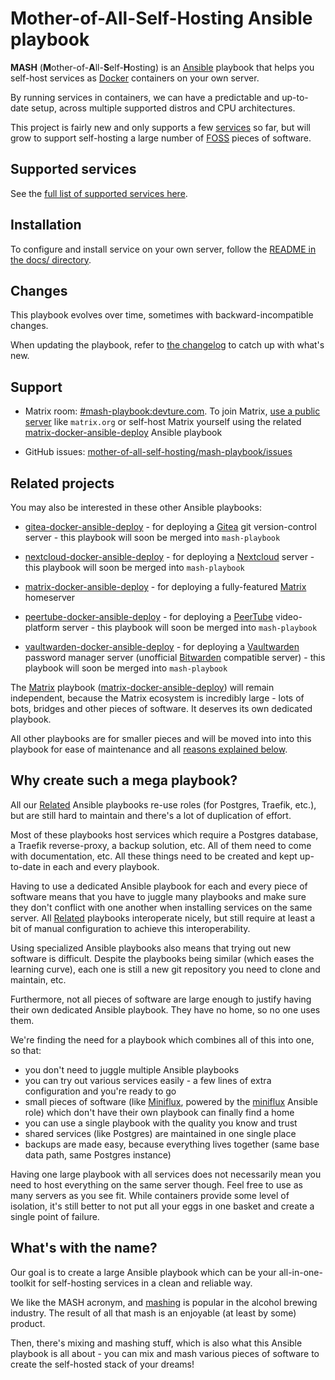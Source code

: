 # Mother-of-All-Self-Hosting Ansible playbook

**MASH** (**M**other-of-**A**ll-**S**elf-**H**osting) is an [Ansible](https://www.ansible.com/) playbook that helps you self-host services as [Docker](https://www.docker.com/) containers on your own server.

By running services in containers, we can have a predictable and up-to-date setup, across multiple supported distros and CPU architectures.

This project is fairly new and only supports a few [services](docs/services/README.md) so far, but will grow to support self-hosting a large number of [FOSS](https://en.wikipedia.org/wiki/Free_and_open-source_software) pieces of software.


## Supported services

See the [full list of supported services here](docs/services/README.md).


## Installation

To configure and install service on your own server, follow the [README in the docs/ directory](docs/README.md).


## Changes

This playbook evolves over time, sometimes with backward-incompatible changes.

When updating the playbook, refer to [the changelog](CHANGELOG.md) to catch up with what's new.


## Support

- Matrix room: [#mash-playbook:devture.com](https://matrix.to/#/#mash-playbook:devture.com). To join Matrix, [use a public server](https://app.element.io) like `matrix.org` or self-host Matrix yourself using the related [matrix-docker-ansible-deploy](https://github.com/spantaleev/matrix-docker-ansible-deploy) Ansible playbook

- GitHub issues: [mother-of-all-self-hosting/mash-playbook/issues](https://github.com/mother-of-all-self-hosting/mash-playbook/issues)


## Related projects

You may also be interested in these other Ansible playbooks:

- [gitea-docker-ansible-deploy](https://github.com/spantaleev/gitea-docker-ansible-deploy) - for deploying a [Gitea](https://gitea.io/) git version-control server - this playbook will soon be merged into `mash-playbook`

- [nextcloud-docker-ansible-deploy](https://github.com/spantaleev/nextcloud-docker-ansible-deploy) - for deploying a [Nextcloud](https://nextcloud.com/) server - this playbook will soon be merged into `mash-playbook`

- [matrix-docker-ansible-deploy](https://github.com/spantaleev/matrix-docker-ansible-deploy) - for deploying a fully-featured [Matrix](https://matrix.org) homeserver

- [peertube-docker-ansible-deploy](https://github.com/spantaleev/peertube-docker-ansible-deploy) - for deploying a [PeerTube](https://joinpeertube.org/) video-platform server - this playbook will soon be merged into `mash-playbook`

- [vaultwarden-docker-ansible-deploy](https://github.com/spantaleev/vaultwarden-docker-ansible-deploy) - for deploying a [Vaultwarden](https://github.com/dani-garcia/vaultwarden) password manager server (unofficial [Bitwarden](https://bitwarden.com/) compatible server) - this playbook will soon be merged into `mash-playbook`

The [Matrix](https://matrix.org) playbook ([matrix-docker-ansible-deploy](https://github.com/spantaleev/matrix-docker-ansible-deploy)) will remain independent, because the Matrix ecosystem is incredibly large - lots of bots, bridges and other pieces of software. It deserves its own dedicated playbook.

All other playbooks are for smaller pieces and will be moved into into this playbook for ease of maintenance and all [reasons explained below](#why-create-such-a-mega-playbook).


## Why create such a mega playbook?

All our [Related](#related-projects) Ansible playbooks re-use roles (for Postgres, Traefik, etc.), but are still hard to maintain and there's a lot of duplication of effort.

Most of these playbooks host services which require a Postgres database, a Traefik reverse-proxy, a backup solution, etc. All of them need to come with documentation, etc.
All these things need to be created and kept up-to-date in each and every playbook.

Having to use a dedicated Ansible playbook for each and every piece of software means that you have to juggle many playbooks and make sure they don't conflict with one another when installing services on the same server. All [Related](#related-projects) playbooks interoperate nicely, but still require at least a bit of manual configuration to achieve this interoperability.

Using specialized Ansible playbooks also means that trying out new software is difficult. Despite the playbooks being similar (which eases the learning curve), each one is still a new git repository you need to clone and maintain, etc.

Furthermore, not all pieces of software are large enough to justify having their own dedicated Ansible playbook. They have no home, so no one uses them.

We're finding the need for a playbook which combines all of this into one, so that:

- you don't need to juggle multiple Ansible playbooks
- you can try out various services easily - a few lines of extra configuration and you're ready to go
- small pieces of software (like [Miniflux](https://miniflux.app/), powered by the [miniflux](https://gitlab.com/etke.cc/roles/miniflux) Ansible role) which don't have their own playbook can finally find a home
- you can use a single playbook with the quality you know and trust
- shared services (like Postgres) are maintained in one single place
- backups are made easy, because everything lives together (same base data path, same Postgres instance)

Having one large playbook with all services does not necessarily mean you need to host everything on the same server though. Feel free to use as many servers as you see fit. While containers provide some level of isolation, it's still better to not put all your eggs in one basket and create a single point of failure.


## What's with the name?

Our goal is to create a large Ansible playbook which can be your all-in-one-toolkit for self-hosting services in a clean and reliable way.

We like the MASH acronym, and [mashing](https://en.wikipedia.org/wiki/Mashing) is popular in the alcohol brewing industry. The result of all that mash is an enjoyable (at least by some) product.

Then, there's mixing and mashing stuff, which is also what this Ansible playbook is all about - you can mix and mash various pieces of software to create the self-hosted stack of your dreams!
